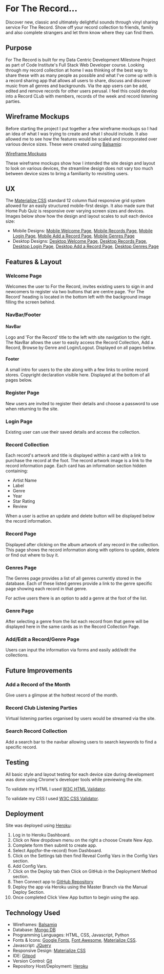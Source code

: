 # For The Record...

Discover new, classic and ultimately delightful sounds through vinyl sharing service For The Record. Show off your record collection
to friends, family and also complete strangers and let thrm know where they can find them. 

## Purpose

For The Record is built for my Data Centric Development Milestone Project as part of Code Institute's Full Stack Web Developer 
course. Looking through my record collection at home I was thinking of the best way to share these with as many people as possible
and what I've come up with is a record sharing app that allows all users to share, discuss and discover music from all genres and
backgrounds. Via the app users can be add, edited and remove records for other users perusal. I feel this could develop into a Record 
CLub with members, records of the week and record listening parties.

## Wireframe Mockups

Before starting the project I put together a few wireframe mockups so I had an idea of what I was trying to 
create and what I should include. It also allowed me to see how the features would be scaled and incorporated 
over various device sizes. These were created using [Balsamiq](https://balsamiq.com/ "Balsamiq"):

[Wireframe Mockups](/assets/wireframes/ftr-wireframes.bmpr "For the Record")

These wireframe mockups show how I intended the site design and layout to look on various devices, the streamline 
design does not vary too much between device sizes to bring a familiarity to revisiting users. 

## UX

The [Materialize CSS](https://materializecss.com/ "Materialize") standard 12 column fluid responsive grid system 
allowed for an easily structured mobile-first design. It also made sure that Home Pub Quiz is responsive over 
varying screen sizes and devices. Images below show how the design and layout scales to suit each device size:

* Mobile Designs: [Mobile Welcome Page](/assets/img/ftr-welcome-mobile.png "Mobile Welcome Page"), [Mobile Records Page](/assets/img/ftr-records-mobile.png "Mobile Records Page"), [Mobile Login Page](/assets/img/ftr-login-mobile.png "Mobile Login Page"), [Mobile Add a Record Page](/assets/img/ftr-add-mobile.png "Mobile Add a Record Page"), [Mobile Genres Page](/assets/img/ftr-genres-mobile.png "Mobile Genres Page") 
* Desktop Designs: [Desktop Welcome Page](/assets/img/ftr-welcome-desktop.png "Desktop Welcome Page"), [Desktop Records Page](/assets/img/ftr-records-desktop.png "Desktop Records Page"), [Desktop Login Page](/assets/img/ftr-login-desktop.png "Desktop Login Page"), [Desktop Add a Record Page](/assets/img/ftr-add-desktop.png "Desktop Add a Record Page"), [Desktop Genres Page](/assets/img/ftr-genres-desktop.png "Desktop Genres Page")


## Features & Layout

### Welcome Page

Welcomes the user to For the Record, invites existing users to sign in and newcomers to register via two buttons that are centre page.
'For The Record' heading is located in the bottom left with the background image filling the screen behind.

### NavBar/Footer

#### NavBar
Logo and 'For the Record' title to the left with site navigation to the right. The NavBar allows the user to easily access the Record Collection, Add a Record, Browse by Genre and Login/Logout. 
Displayed on all pages below.
#### Footer
A small intro for users to the site along with a few links to online record stores. Copyright declaration visible here. Displayed at the bottom of all pages below.

### Register Page

New users are invited to register their details and choose a password to use when returning to the site.

### Login Page

Existing user can use their saved details and access the collection.

### Record Collection

Each record's artwork and title is displayed within a card with a link to purchase the record at the foot.
The record artwork image is a link to the record information page.
Each card has an information section hidden containing:

* Artist Name
* Label
* Genre
* Year
* Star Rating
* Review

When a user is active an update and delete button will be displayed below the record information.

### Record Page

Displayed after clicking on the album artwork of any record in the collection. This page shows the
record information along with options to update, delete or find out where to buy it.

### Genres Page

The Genres page provides a list of all genres currently stored in the database. Each of these listed genres provide
a link to the genre specific page showing each record in that genre.

For active users there is an option to add a genre at the foot of the list. 

### Genre Page

After selecting a genre from the list each record from that genre will be displayed here in the same cards as in the Record Collection Page.

### Add/Edit a Record/Genre Page 

Users can input the information via forms and easily add/edit the collections.

## Future Improvements

### Add a Record of the Month 
Give users a glimpse at the hottest record of the month.
### Record Club Listening Parties
Virtual listening parties organised by users would be streamed via the site.
### Search Record Collection
Add a search bar to the navbar allowing users to search keywords to find a specific record.

## Testing

All basic style and layout testing for each device size during development was done using Chrome's developer tools while previewing the site.

To validate my HTML I used [W3C HTML Validator](https://validator.w3.org/ "W3C HTML Validator").

To validate my CSS I used [W3C CSS Validator](https://jigsaw.w3.org/css-validator/ "W3C CSS Validator").


## Deployment

Site was deployed using [Heroku](https://www.heroku.com/ "Heroku"):

1. Log in to Heroku Dashboard.
2. Click on New dropdown menu on the right a choose Create New App.
3. Complete form then submit to create app.
4. Select App(for-the-record) from Dashboard.
5. Click on the Settings tab then find Reveal Config Vars in the Config Vars section.
6. Add Config Vars.
7. Click on the Deploy tab then Click on GitHub in the Deployment Method section.
8. Then Connect app to [GitHub Repository](https://github.com/aralston3592/for-the-record/ "GitHub Repository")
9. Deploy the app via Heroku using the Master Branch via the Manual Deploy Section.
10. Once completed Click View App button to begin using the app.

## Technology Used

* Wireframes: [Balsamiq](https://balsamiq.com/ "Balsamiq")
* Database: [Mongo DB](https://www.mongodb.com/ "MongoDB")
* Programming Languages: HTML, CSS, Javascript, Python
* Fonts & Icons: [Google Fonts](https://fonts.google.com/ "Google Fonts"), [Font Awesome](https://fontawesome.com/ "Font Awesome"), [Materialize CSS](https://materializecss.com/ "Materialize"). 
* Javascript: [JQuery](https://jquery.com/ "JQuery")
* Responsive Design: [Materialize CSS](https://materializecss.com/ "Materialize")
* IDE: [Gitpod](https://gitpod.io/ "GitPod")
* Version Control: [Git](https://git-scm.com/ "Git")
* Repository Host/Deployment: [Heroku](https://www.heroku.com/ "Heroku")